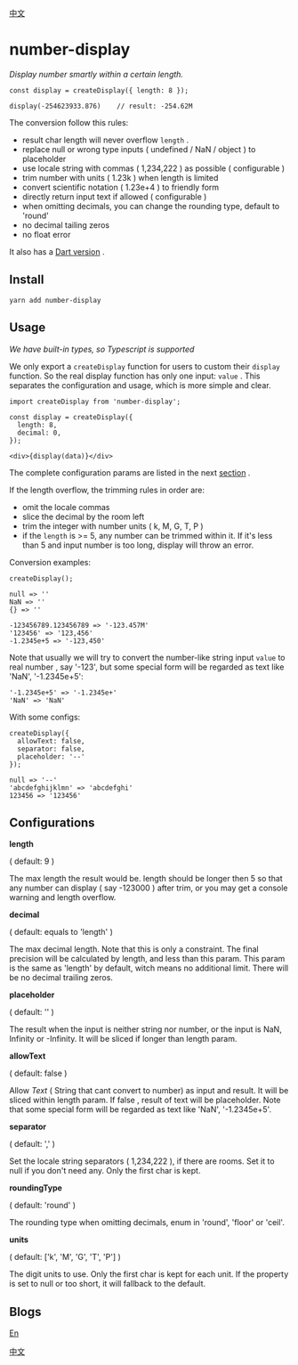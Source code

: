 [中文](https://github.com/entronad/number-display/blob/master/README_CN.md) 

# number-display

*Display number smartly within a certain length.*

```
const display = createDisplay({ length: 8 });

display(-254623933.876)    // result: -254.62M
```

The conversion follow this rules:

- result char length will never overflow `length` .
- replace null or wrong type inputs ( undefined / NaN / object ) to placeholder
- use locale string with commas ( 1,234,222 ) as possible ( configurable )
- trim number with units ( 1.23k ) when length is limited
- convert scientific notation ( 1.23e+4 ) to friendly form
- directly return input text if allowed ( configurable )
- when omitting decimals, you can change the rounding type, default to 'round'
- no decimal tailing zeros
- no float error

It also has a [Dart version](https://github.com/entronad/number_display) .

## Install

```
yarn add number-display
```

## Usage

*We have built-in types, so Typescript is supported*

We only export a `createDisplay` function for users to custom their `display` function. So the real display function has only one input: `value` . This separates the configuration and usage, which is more simple and clear.

```
import createDisplay from 'number-display';

const display = createDisplay({
  length: 8,
  decimal: 0,
});

<div>{display(data)}</div>
```

The complete configuration params are listed in the next [section](#Configurations) .

If the length overflow, the trimming rules in order are:

- omit the locale commas
- slice the decimal by the room left
- trim the integer with number units ( k, M, G, T, P )
- if the `length` is >= 5, any number can be trimmed within it. If it's less than 5 and input number is too long, display will throw an error.

Conversion examples:

```
createDisplay();

null => ''
NaN => ''
{} => ''

-123456789.123456789 => '-123.457M'
'123456' => '123,456'
-1.2345e+5 => '-123,450'
```

Note that usually we will try to convert the number-like string input `value` to real number , say '-123', but some special form will be regarded as text like 'NaN', '-1.2345e+5':

```
'-1.2345e+5' => '-1.2345e+'
'NaN' => 'NaN'
```

With some configs:

```
createDisplay({
  allowText: false,
  separator: false,
  placeholder: '--'
});

null => '--'
'abcdefghijklmn' => 'abcdefghi'
123456 => '123456'
```

## Configurations

**length**

( default: 9 )

The max length the result would be. length should be longer then 5 so that any number can display ( say -123000 ) after trim, or you may get a console warning and length overflow.

**decimal**

( default: equals to 'length' )

The max decimal length. Note that this is only a constraint. The final precision will be calculated by length, and less than this param. This param is the same as 'length' by default, witch means no additional limit.  There will be no decimal trailing zeros.

**placeholder**

( default: '' )

The result when the input is neither string nor number, or the input is NaN, Infinity or -Infinity. It will be sliced if longer than length param.

**allowText**

( default: false )

Allow *Text* ( String that cant convert to number) as input and result. It will be sliced within length param. If false , result of text will be placeholder. Note that some special form will be regarded as text like 'NaN', '-1.2345e+5'.

**separator**

( default: ',' )

Set the locale string separators ( 1,234,222 ), if there are rooms. Set it to null if you don't need any. Only the first char is kept.

**roundingType**

( default: 'round' )

The rounding type when omitting decimals, enum in 'round', 'floor' or 'ceil'.

**units**

( default: ['k', 'M', 'G', 'T', 'P'] )

The digit units to use. Only the first char is kept for each unit. If the property is set to null or too short, it will fallback to the default.

## Blogs

[En](https://medium.com/front-end-weekly/displaying-numbers-in-frontend-2336323493c2) 

[中文](https://zhuanlan.zhihu.com/p/85536865) 